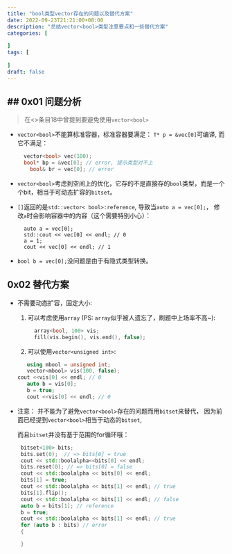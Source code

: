 ```yaml
---
title: "bool类型vector存在的问题以及替代方案"
date: 2022-09-23T21:21:00+08:00
description: "总结vector<bool>类型注意要点和一些替代方案"
categories: [
	
]	
tags: [
   
]
draft: false
---
```


## ## 0x01 问题分析

> 在<<Effective STL>>条目18中曾提到要避免使用`vector<bool>` 

+ `vector<bool>`不能算标准容器，标准容器要满足： `T* p = &vec[0]`可编译, 而它不满足：

  ```cpp
  	vector<bool> vec(100);
  	bool* bp = &vec[0]; // error, 提示类型对不上
      bool& br = vec[0]; // error
  ```

+ `vector<bool>`考虑到空间上的优化，它存的不是直接存的`bool`类型，而是一个个bit，相当于可动态扩容的`bitset`。

+ `[]`返回的是`std::vector< bool>:reference`, 导致当`auto a = vec[0];`， 修改`a`时会影响容器中的内容（这个需要特别小心）：

  ```
  	auto a = vec[0];
  	std::cout << vec[0] << endl; // 0
  	a = 1;
  	cout << vec[0] << endl; // 1 
  ```

+ `bool b = vec[0];`没问题是由于有隐式类型转换。

## 0x02 替代方案

+ 不需要动态扩容，固定大小:

  1. 可以考虑使用`array`  (PS:  `array`似乎被人遗忘了，刷题中上场率不高~):

      ```cpp
        array<bool, 100> vis;
        fill(vis.begin(), vis.end(), false);
      ```

  2.  可以使用`vector<unsigned int>`:

     ```cpp
     	using mbool = unsigned int;
     	vector<mbool> vis(100, false);
   	cout <<vis[0] << endl; // 0
     	auto b = vis[0];
     	b = true;
     	cout <<vis[0] << endl; // 0
     ```
  
     
  
+ 注意： 并不能为了避免`vector<bool>`存在的问题而用`bitset`来替代， 因为前面已经提到`vector<bool>`相当于动态的`bitset`, 

   而且`bitset`并没有基于范围的for循环哦：

   ```cpp
   	bitset<100> bits;
   	bits.set(0);  // => bits[0] = true
   	cout << std::boolalpha<<bits[0] << endl;
   	bits.reset(0); // => bits[0] = false
   	cout << std::boolalpha << bits[0] << endl;
   	bits[1] = true;
   	cout << std::boolalpha << bits[1] << endl; // true
   	bits[1].flip();
   	cout << std::boolalpha << bits[1] << endl; // false
   	auto b = bits[1]; // reference
   	b = true;
   	cout << std::boolalpha << bits[1] << endl; // true
   	for (auto b : bits) // error
   	{
   
   	}
   ```

   

